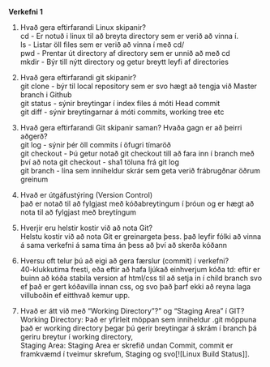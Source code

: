 **Verkefni 1**
1. Hvað gera eftirfarandi Linux skipanir? </br>
    cd - Er notuð i linux til að breyta directory sem er verið að vinna í. <br>
    ls - Listar öll files sem er verið að vinna í með cd/ <br>
    pwd - Prentar út directory af directory sem er unnið að með cd <br>
    mkdir - Býr till nýtt directory og getur breytt leyfi af directories <br>

2. Hvað gera eftirfarandi git skipanir? <br>
    git clone - býr til local repository sem er svo hægt að tengja við Master branch i Github <br>
    git status - sýnir breytingar í index files á móti Head commit <br>
    git diff - sýnir breytingarnar á móti commits, working tree etc <br>

3. Hvað gera eftirfarandi Git skipanir saman? Hvaða 
    gagn er að þeirri aðgerð? <br>
    git log - sýnir þér öll commits í öfugri tímaröð <br>
    git checkout - Þú getur notað git checkout till að fara inn í branch með því að nota git checkout - sha1 töluna frá git log <br>
    git branch - lína sem inniheldur skrár sem geta verið frábrugðnar öðrum greinum <br>

4. Hvað er útgáfustýring (Version Control) <br>
    það er notað til að fylgjast með kóðabreytingum í þróun og er hægt að nota til að fylgjast með breytíngum <br>

5. Hverjir eru helstir kostir við að nota Git? <br>
    Helstu kostir við að nota Git er greinargeta þess. það leyfir fólki að vinna á sama verkefni á sama tíma án þess að því að skerða kóðann <br>

6. Hversu oft telur þú að eigi að gera færslur (commit) í verkefni?<br>
    40-klukkutima fresti, eða eftir að hafa ljúkað einhverjum kóða td: eftir er buinn að kóða stabila version af html/css til að setja in í child branch svo  ef það er gert kóðavilla innan css, og svo það þarf ekki að reyna laga villuboðin ef eitthvað kemur upp.<br>

7. Hvað er átt við með “Working Directory”?” og “Staging Area” í GIT?<br>
    Working Directory: Það er yfirleit möppan sem inniheldur .git möppuna það er working directory þegar þú gerir breytingar á skrám í branch þá geriru breytur í working directory, <br>
    Staging Area: Staging Area er skrefið undan Commit, commit er framkvæmd í tveimur skrefum, Staging og svo[![Linux Build Status]].<br>

